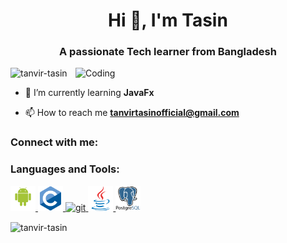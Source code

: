 <h1 align="center">Hi 👋, I'm Tasin</h1>
<h3 align="center">A passionate Tech learner from Bangladesh</h3>
<img align="right" alt="Coding" width="400" src="https://media.tenor.com/iTtJ7nAqpIcAAAAC/stray-coding.gif">

<p align="left"> <img src="https://komarev.com/ghpvc/?username=tanvir-tasin&label=Profile%20views&color=0e75b6&style=flat" alt="tanvir-tasin" /> </p>



- 🌱 I’m currently learning **JavaFx**

- 📫 How to reach me **tanvirtasinofficial@gmail.com**

<h3 align="left">Connect with me:</h3>
<p align="left">
</p>

<h3 align="left">Languages and Tools:</h3>
<p align="left"> <a href="https://developer.android.com" target="_blank" rel="noreferrer"> <img src="https://raw.githubusercontent.com/devicons/devicon/master/icons/android/android-original-wordmark.svg" alt="android" width="40" height="40"/> </a> <a href="https://www.cprogramming.com/" target="_blank" rel="noreferrer"> <img src="https://raw.githubusercontent.com/devicons/devicon/master/icons/c/c-original.svg" alt="c" width="40" height="40"/> </a> <a href="https://git-scm.com/" target="_blank" rel="noreferrer"> <img src="https://www.vectorlogo.zone/logos/git-scm/git-scm-icon.svg" alt="git" width="40" height="40"/> </a> <a href="https://www.java.com" target="_blank" rel="noreferrer"> <img src="https://raw.githubusercontent.com/devicons/devicon/master/icons/java/java-original.svg" alt="java" width="40" height="40"/> </a> <a href="https://www.postgresql.org" target="_blank" rel="noreferrer"> <img src="https://raw.githubusercontent.com/devicons/devicon/master/icons/postgresql/postgresql-original-wordmark.svg" alt="postgresql" width="40" height="40"/> </a> </p>

<p><img align="center" src="https://github-readme-stats.vercel.app/api/top-langs?username=tanvir-tasin&show_icons=true&locale=en&layout=compact" alt="tanvir-tasin" /></p>
